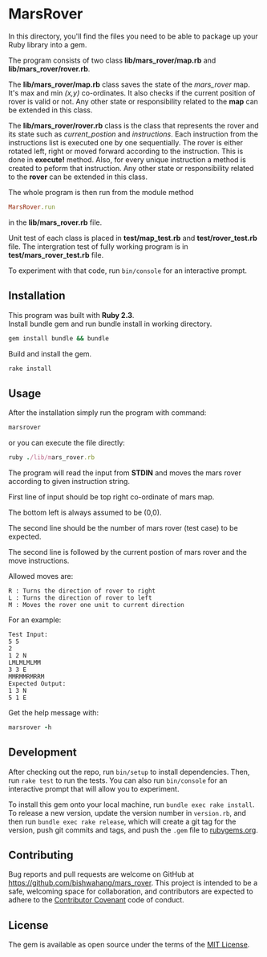# MarsRover

In this directory, you'll find the files you need to be able to package up your Ruby library into a gem.

The program consists of two class **lib/mars_rover/map.rb** and **lib/mars_rover/rover.rb**.

The **lib/mars_rover/map.rb** class saves the state of the _mars\_rover_ map. It's max and min _(x,y)_ co-ordinates.
It also checks if the current position of rover is valid or not. Any other state or responsibility related to the **map** can be extended in this class.

The **lib/mars_rover/rover.rb** class is the class that represents the rover and its state such as _current\_postion_ and _instructions_.
Each instruction from the instructions list is executed one by one sequentially.
The rover is either rotated left, right or moved forward according to the instruction. This is done in **execute!** method.
Also, for every unique instruction a method is created to peform that instruction. Any other state or responsibility related to the **rover** can be extended in this class.

The whole program is then run from the module method
```ruby
MarsRover.run
```
in the **lib/mars_rover.rb** file.

Unit test of each class is placed in **test/map_test.rb** and **test/rover_test.rb** file.
The intergration test of fully working program is in **test/mars_rover_test.rb** file.

To experiment with that code, run `bin/console` for an interactive prompt.

## Installation
This program was built with **Ruby 2.3**.  
Install bundle gem and run bundle install in working directory.

```ruby
gem install bundle && bundle
```
Build and install the gem.

```ruby
rake install
```

## Usage
After the installation simply run the program with command:

```ruby
marsrover
```
or you can execute the file directly:
```ruby
ruby ./lib/mars_rover.rb
```
The program will read the input from **STDIN** and moves the mars rover according to given instruction string.

First line of input should be top right co-ordinate of mars map.

The bottom left is always assumed to be (0,0).

The second line should be the number of mars rover (test case) to be expected.

The second line is followed by the current postion of mars rover and the move instructions.


Allowed moves are:

    R : Turns the direction of rover to right
    L : Turns the direction of rover to left
    M : Moves the rover one unit to current direction


For an example:

    Test Input:
    5 5
    2
    1 2 N
    LMLMLMLMM
    3 3 E
    MMRMMRMRRM
    Expected Output:
    1 3 N
    5 1 E


Get the help message with:

```ruby
marsrover -h
```

## Development

After checking out the repo, run `bin/setup` to install dependencies. Then, run `rake test` to run the tests. You can also run `bin/console` for an interactive prompt that will allow you to experiment.

To install this gem onto your local machine, run `bundle exec rake install`. To release a new version, update the version number in `version.rb`, and then run `bundle exec rake release`, which will create a git tag for the version, push git commits and tags, and push the `.gem` file to [rubygems.org](https://rubygems.org).

## Contributing

Bug reports and pull requests are welcome on GitHub at https://github.com/bishwahang/mars_rover. This project is intended to be a safe, welcoming space for collaboration, and contributors are expected to adhere to the [Contributor Covenant](http://contributor-covenant.org) code of conduct.


## License

The gem is available as open source under the terms of the [MIT License](http://opensource.org/licenses/MIT).

